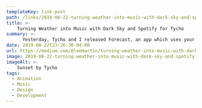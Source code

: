 ```yaml
---
templateKey: link-post
path: /links/2019-08-22-turning-weather-into-music-with-dark-sky-and-spotify-for-tycho
title: >-
    Turning Weather into Music with Dark Sky and Spotify for Tycho
summary: >-
      Yesterday, Tycho and I released Forecast, an app which uses your local weather forecast to generate a unique Spotify and Apple Music playlist. 
date: 2019-08-22T23:26:30-04:00
url: https://medium.com/@leemartin/turning-weather-into-music-with-dark-sky-and-spotify-for-tycho-f4f40aef97ed
image: 2019-08-22-turning-weather-into-music-with-dark-sky-and-spotify-for-tycho-2.jpeg
imageAlt: >-
    Sunset by Tycho
tags:
  - Animation
  - Music
  - Design
  - Development
---
```

